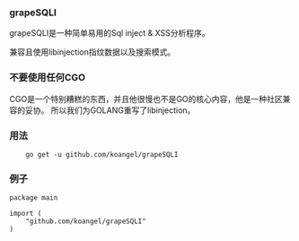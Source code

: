 ### grapeSQLI

grapeSQLI是一种简单易用的Sql inject & XSS分析程序。

兼容且使用libinjection指纹数据以及搜索模式。

### 不要使用任何CGO

CGO是一个特别糟糕的东西，并且他很慢也不是GO的核心内容，他是一种社区兼容的妥协。
所以我们为GOLANG重写了libinjection。

### 用法

```
    go get -u github.com/koangel/grapeSQLI
```

### 例子

```
package main

import (
    "github.com/koangel/grapeSQLI"
)
```